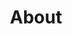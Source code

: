 ---
title: About
draft: false
role: 学生
avatar:
bio:
organization:
  name:  
  url: 
social:
  - icon: envelope
    iconPack: fa
    url: kev.zhangx@gmail.com
  - icon: github
    iconPack: fab
    url: https://github.com/kevcode1

weight:
widget:
  handler: about

  # Options: sm, md, lg and xl. Default is md.
  width:

  sidebar:
    # Options: left and right. Leave blank to hide.
    position:
    # Options: sm, md, lg and xl. Default is md.
    scale:
  
  background:
    # Options: primary, secondary, tertiary or any valid color value. Default is primary.
    color: secondary
    image:
    # Options: auto, cover and contain. Default is auto.
    size:
    # Options: center, top, right, bottom, left.
    position:
    # Options: fixed, local, scroll.
    attachment: 
---